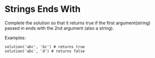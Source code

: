 # Strings Ends With

Complete the solution so that it returns true if the first argument(string) passed in ends with the 2nd argument (also a string).

Examples:

```
solution('abc', 'bc') # returns true
solution('abc', 'd') # returns false
```
